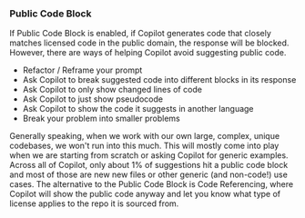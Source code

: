### Public Code Block
If Public Code Block is enabled, if Copilot generates code that closely matches licensed code in the public domain, the response will be blocked. However, there are ways of helping Copilot avoid suggesting public code.

- Refactor / Reframe your prompt
- Ask Copilot to break suggested code into different blocks in its response
- Ask Copilot to only show changed lines of code
- Ask Copilot to just show pseudocode
- Ask Copilot to show the code it suggests in another language
- Break your problem into smaller problems
<!-- - Ask Copilot to comment out the code it suggests
- Ask Copilot to prepend the code it suggests with something like `##` -->

Generally speaking, when we work with our own large, complex, unique codebases, we won't run into this much. This will mostly come into play when we are starting from scratch or asking Copilot for generic examples. Across all of Copilot, only about 1% of suggestions hit a public code block and most of those are new new files or other generic (and non-code!) use cases. The alternative to the Public Code Block is Code Referencing, where Copilot will show the public code anyway and let you know what type of license applies to the repo it is sourced from.